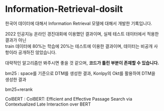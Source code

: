 # Information-Retrieval-dosilt

한국어 데이터에 대해서 Information Retrieval 모델에 대해서 개발한 기록입니다. 

2022 인공지능 온라인 경진대회에 이용했던 결과이며, 실제 테스트 데이터에서 적용한 결과가 아닌  
train 데이터에 80%는 학습에 20%는 테스트에 이용한 결과이며, 데이터는 비공개 사항이라 공개하진 않았습니다. 

대략적인 알고리즘만 봐주시면 좋을 것 같으며, **코드가 틀린 부분이 존재할 수 있습니다.**

bm25 : space를 기준으로 DTM를 생성한 결과, Konlpy의 Okt를 활용하여 DTM을 생성한 결과 

bm25+rerank 

ColBERT : ColBERT: Efficient and Effective Passage Search via Contextualized Late Interaction over BERT 

